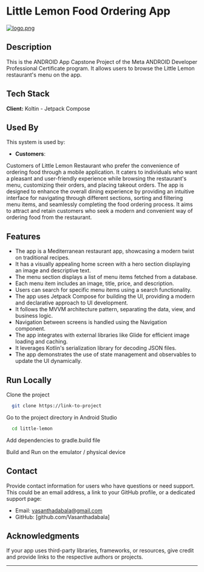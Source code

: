 # Little Lemon Food Ordering App

[![logo.png](https://i.postimg.cc/K8TgbQs8/logo.png)](https://postimg.cc/DS2zdQT9)

## Description

This is the ANDROID App Capstone Project of the Meta ANDROID Developer Professional Certificate program. It allows users to browse the Little Lemon restaurant's menu on the app.



## Tech Stack

**Client:** Koltin - Jetpack Compose



## Used By

This system is used by:

- **Customers**:

Customers of Little Lemon Restaurant who prefer the convenience of ordering food through a mobile application. It caters to individuals who want a pleasant and user-friendly experience while browsing the restaurant's menu, customizing their orders, and placing takeout orders. The app is designed to enhance the overall dining experience by providing an intuitive interface for navigating through different sections, sorting and filtering menu items, and seamlessly completing the food ordering process. It aims to attract and retain customers who seek a modern and convenient way of ordering food from the restaurant.


## Features

- The app is a Mediterranean restaurant app, showcasing a modern twist on traditional recipes.
- It has a visually appealing home screen with a hero section displaying an image and descriptive text.
- The menu section displays a list of menu items fetched from a database.
- Each menu item includes an image, title, price, and description.
- Users can search for specific menu items using a search functionality.
- The app uses Jetpack Compose for building the UI, providing a modern and declarative approach to UI development.
- It follows the MVVM architecture pattern, separating the data, view, and business logic.
- Navigation between screens is handled using the Navigation component.
- The app integrates with external libraries like Glide for efficient image loading and caching.
- It leverages Kotlin's serialization library for decoding JSON files.
- The app demonstrates the use of state management and observables to update the UI dynamically.
## Run Locally

Clone the project

```bash
  git clone https://link-to-project
```

Go to the project directory in Android Studio

```bash
  cd little-lemon
```

Add dependencies to gradle.build file

Build and Run on the emulator / physical device

## Contact

Provide contact information for users who have questions or need support. This could be an email address, a link to your GitHub profile, or a dedicated support page:

- Email: [vasanthadabala@gmail.com](mailto:your@email.com)
- GitHub: [github.com/Vasanthadabala]

## Acknowledgments

If your app uses third-party libraries, frameworks, or resources, give credit and provide links to the respective authors or projects.

---
